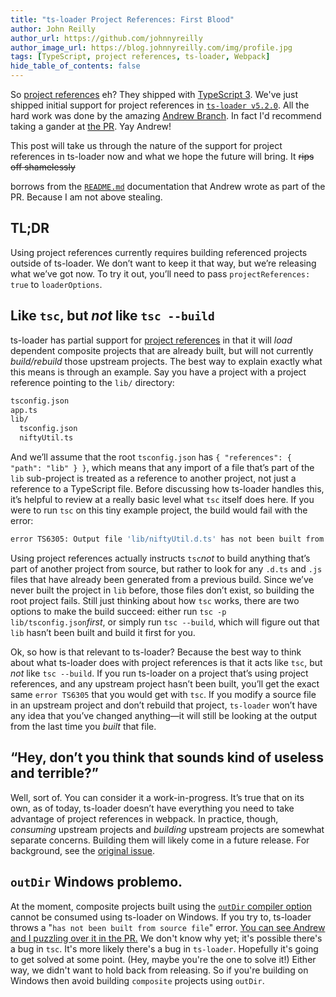 ```yaml
---
title: "ts-loader Project References: First Blood"
author: John Reilly
author_url: https://github.com/johnnyreilly
author_image_url: https://blog.johnnyreilly.com/img/profile.jpg
tags: [TypeScript, project references, ts-loader, Webpack]
hide_table_of_contents: false
---
```

So [project references](https://www.typescriptlang.org/docs/handbook/project-references.html) eh? They shipped with [TypeScript 3](https://blogs.msdn.microsoft.com/typescript/2018/07/30/announcing-typescript-3-0/#project-references). We've just shipped initial support for project references in [`ts-loader v5.2.0`](https://github.com/TypeStrong/ts-loader/releases/tag/v5.2.0). All the hard work was done by the amazing [Andrew Branch](https://twitter.com/atcb). In fact I'd recommend taking a gander at [the PR](https://github.com/TypeStrong/ts-loader/pull/817). Yay Andrew!

 This post will take us through the nature of the support for project references in ts-loader now and what we hope the future will bring. It <strike>rips off shamelessly</strike>

 borrows from the [`README.md`](https://github.com/TypeStrong/ts-loader#projectreferences-boolean-defaultfalse) documentation that Andrew wrote as part of the PR. Because I am not above stealing.

## TL;DR

Using project references currently requires building referenced projects outside of ts-loader. We don’t want to keep it that way, but we’re releasing what we’ve got now. To try it out, you’ll need to pass `projectReferences: true` to `loaderOptions`.

## Like `tsc`, but *not* like `tsc --build`

ts-loader has partial support for [project references](https://www.typescriptlang.org/docs/handbook/project-references.html) in that it will *load* dependent composite projects that are already built, but will not currently *build/rebuild* those upstream projects. The best way to explain exactly what this means is through an example. Say you have a project with a project reference pointing to the `lib/` directory:

```sh
tsconfig.json
app.ts
lib/
  tsconfig.json
  niftyUtil.ts
```

And we’ll assume that the root `tsconfig.json` has `{ "references": { "path": "lib" } }`, which means that any import of a file that’s part of the `lib` sub-project is treated as a reference to another project, not just a reference to a TypeScript file. Before discussing how ts-loader handles this, it’s helpful to review at a really basic level what `tsc` itself does here. If you were to run `tsc` on this tiny example project, the build would fail with the error:

```sh
error TS6305: Output file 'lib/niftyUtil.d.ts' has not been built from source file 'lib/niftyUtil.ts'.
```

Using project references actually instructs `tsc`*not* to build anything that’s part of another project from source, but rather to look for any `.d.ts` and `.js` files that have already been generated from a previous build. Since we’ve never built the project in `lib` before, those files don’t exist, so building the root project fails. Still just thinking about how `tsc` works, there are two options to make the build succeed: either run `tsc -p lib/tsconfig.json`*first*, or simply run `tsc --build`, which will figure out that `lib` hasn’t been built and build it first for you.

Ok, so how is that relevant to ts-loader? Because the best way to think about what ts-loader does with project references is that it acts like `tsc`, but *not* like `tsc --build`. If you run ts-loader on a project that’s using project references, and any upstream project hasn’t been built, you’ll get the exact same `error TS6305` that you would get with `tsc`. If you modify a source file in an upstream project and don’t rebuild that project, `ts-loader` won’t have any idea that you’ve changed anything—it will still be looking at the output from the last time you *built* that file.

## “Hey, don’t you think that sounds kind of useless and terrible?”

Well, sort of. You can consider it a work-in-progress. It’s true that on its own, as of today, ts-loader doesn’t have everything you need to take advantage of project references in webpack. In practice, though, *consuming* upstream projects and *building* upstream projects are somewhat separate concerns. Building them will likely come in a future release. For background, see the [original issue](https://github.com/TypeStrong/ts-loader/issues/815).

## `outDir` Windows problemo.

At the moment, composite projects built using the [`outDir` compiler option](https://www.typescriptlang.org/docs/handbook/compiler-options.html) cannot be consumed using ts-loader on Windows. If you try to, ts-loader throws a "`has not been built from source file`" error. [You can see Andrew and I puzzling over it in the PR.](https://github.com/TypeStrong/ts-loader/pull/817#issuecomment-422245998) We don't know why yet; it's possible there's a bug in `tsc`. It's more likely there's a bug in `ts-loader`. Hopefully it's going to get solved at some point. (Hey, maybe you're the one to solve it!) Either way, we didn't want to hold back from releasing. So if you're building on Windows then avoid building `composite` projects using `outDir`.


